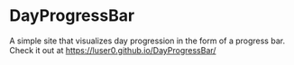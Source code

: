 # DayProgressBar
A simple site that visualizes day progression in the form of a progress bar.\
Check it out at https://luser0.github.io/DayProgressBar/
